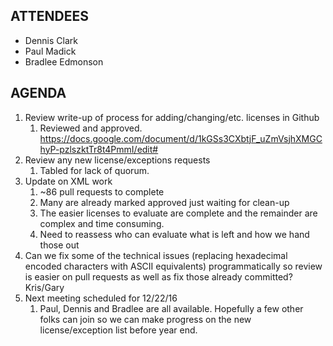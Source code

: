 ## ATTENDEES

  - Dennis Clark
  - Paul Madick
  - Bradlee Edmonson

## AGENDA

1.  Review write-up of process for adding/changing/etc. licenses in
    Github
    1.  Reviewed and approved.
        <https://docs.google.com/document/d/1kGSs3CXbtjF_uZmVsjhXMGChyP-pzlszktTr8t4PmmI/edit#>
2.  Review any new license/exceptions requests
    1.  Tabled for lack of quorum.
3.  Update on XML work
    1.  \~86 pull requests to complete
    2.  Many are already marked approved just waiting for clean-up
    3.  The easier licenses to evaluate are complete and the remainder
        are complex and time consuming.
    4.  Need to reassess who can evaluate what is left and how we hand
        those out
4.  Can we fix some of the technical issues (replacing hexadecimal
    encoded characters with ASCII equivalents) programmatically so
    review is easier on pull requests as well as fix those already
    committed? Kris/Gary
5.  Next meeting scheduled for 12/22/16
    1.  Paul, Dennis and Bradlee are all available. Hopefully a few
        other folks can join so we can make progress on the new
        license/exception list before year end.
